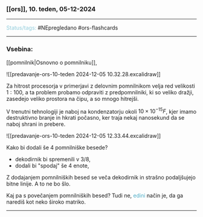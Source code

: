 ### [[ors]], 10. teden, 05-12-2024
---

<font color="#92cddc">Status/tags:</font> #NEpregledano #ors-flashcards 

---

### Vsebina:

[[pomnilnik|Osnovno o pomnilniku]], 

![[predavanje-ors-10-teden 2024-12-05 10.32.28.excalidraw]]

Za hitrost procesorja v primerjavi z delovnim pomnilnikom velja red velikosti $1:100$, a ta problem probamo odpraviti z predpomnilniki, ki so veliko dražji, zasedejo veliko prostora na čipu, a so mnogo hitrejši.

V trenutni tehnologiji je naboj na kondenzatorju okoli $10 \times 10^{-15}F$, kjer imamo destruktivno branje in hkrati počasno, ker traja nekaj nanosekund da se naboj shrani in prebere.

![[predavanje-ors-10-teden 2024-12-05 12.33.44.excalidraw]]

Kako bi dodali še 4 pomnilniške besede?
- dekodirnik bi spremenili v $3/8$, 
- dodali bi "spodaj" še 4 enote,

Z dodajanjem pomnilniških besed se veča dekodirnik in strašno podaljšujejo bitne linije. A to ne bo šlo.

Kaj pa s povečanjem pomnilniških besed?
Tudi ne, <font color="#4bacc6">edini</font> način je, da ga narediš kot neko široko matriko.



---
